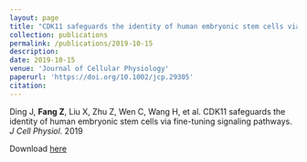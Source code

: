 ```yaml
---
layout: page
title: "CDK11 safeguards the identity of human embryonic stem cells via fine‐tuning signaling pathways"
collection: publications
permalink: /publications/2019-10-15
description: 
date: 2019-10-15
venue: 'Journal of Cellular Physiology'
paperurl: 'https://doi.org/10.1002/jcp.29305'
citation: 
---
```


Ding J, **Fang Z**, Liu X, Zhu Z, Wen C, Wang H, et al. CDK11 safeguards the identity of human embryonic stem cells via fine-tuning signaling pathways. *J Cell Physiol.* 2019

Download [here](https://doi.org/10.1002/jcp.29305)